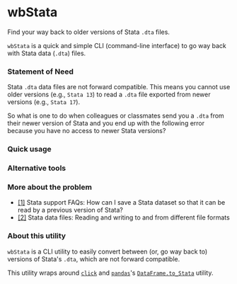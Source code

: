 # wbStata

Find your way back to older versions of Stata `.dta` files.

`wbStata` is a quick and simple CLI (command-line interface) to go way back with Stata data (`.dta`) files.

### Statement of Need

Stata `.dta` data files are not forward compatible. 
This means you cannot use older versions (e.g., `Stata 13`) to read a `.dta` file exported from newer versions (e.g., `Stata 17`).

So what is one to do when colleagues or classmates send you a `.dta` from their newer version of Stata and you end up with the following error because you have no access to newer Stata versions?

### Quick usage


### Alternative tools

### More about the problem
* [[1]](https://www.stata.com/support/faqs/data-management/save-for-previous-version/) Stata support FAQs: How can I save a Stata dataset so that it can be read by a previous version of Stata?
* [[2]](https://www3.nd.edu/~rwilliam/stats/stataconversions.html) Stata data files: Reading and writing to and from different file formats


### About this utility
`wbStata` is a CLI utility to easily convert between (or, go way back to) versions of Stata's `.dta`, which are not forward compatible. 

This utility wraps around [`click`](https://click.palletsprojects.com/) and [`pandas`](https://github.com/pandas-dev/pandas)'s [`DataFrame.to_Stata`](https://pandas.pydata.org/docs/reference/api/pandas.DataFrame.to_stata.html) utility.
